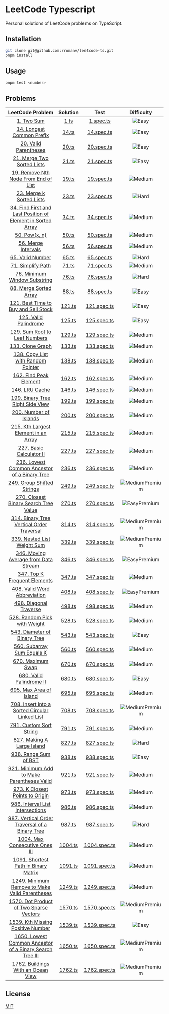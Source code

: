 # LeetCode Typescript

Personal solutions of LeetCode problems on TypeScript.

## Installation

```bash
git clone git@github.com:rromanv/leetcode-ts.git
pnpm install
```

## Usage

```bash
pnpm test <number>
```

## Problems

|                                                                   LeetCode Problem                                                                    |        Solution        |               Test                |                                         Difficulty                                         |
| :---------------------------------------------------------------------------------------------------------------------------------------------------: | :--------------------: | :-------------------------------: | :----------------------------------------------------------------------------------------: |
|                                                 [1. Two Sum](https://leetcode.com/problems/two-sum/)                                                  |    [1.ts](src/1.ts)    |    [1.spec.ts](test/1.spec.ts)    |                     ![Easy](https://img.shields.io/badge/-Easy-green)                      |
|                                   [14. Longest Common Prefix](https://leetcode.com/problems/longest-common-prefix/)                                   |   [14.ts](src/14.ts)   |   [14.spec.ts](test/14.spec.ts)   |                     ![Easy](https://img.shields.io/badge/-Easy-green)                      |
|                                       [20. Valid Parentheses](https://leetcode.com/problems/valid-parentheses/)                                       |   [20.ts](src/20.ts)   |   [20.spec.ts](test/20.spec.ts)   |                     ![Easy](https://img.shields.io/badge/-Easy-green)                      |
|                                  [21. Merge Two Sorted Lists](https://leetcode.com/problems/merge-two-sorted-lists/)                                  |   [21.ts](src/21.ts)   |   [21.spec.ts](test/21.spec.ts)   |                     ![Easy](https://img.shields.io/badge/-Easy-green)                      |
|                        [19. Remove Nth Node From End of List](https://leetcode.com/problems/remove-nth-node-from-end-of-list/)                        |   [19.ts](src/19.ts)   |   [19.spec.ts](test/19.spec.ts)   |                   ![Medium](https://img.shields.io/badge/-Medium-yellow)                   |
|                                    [23. Merge k Sorted Lists](https://leetcode.com/problems/merge-k-sorted-lists/)                                    |   [23.ts](src/23.ts)   |   [23.spec.ts](test/23.spec.ts)   |                      ![Hard](https://img.shields.io/badge/-Hard-red)                       |
| [34. Find First and Last Position of Element in Sorted Array](https://leetcode.com/problems/find-first-and-last-position-of-element-in-sorted-array/) |   [34.ts](src/34.ts)   |   [34.spec.ts](test/34.spec.ts)   |                   ![Medium](https://img.shields.io/badge/-Medium-yellow)                   |
|                                                [50. Pow(x, n)](https://leetcode.com/problems/powx-n/)                                                 |   [50.ts](src/50.ts)   |   [50.spec.ts](test/50.spec.ts)   |                   ![Medium](https://img.shields.io/badge/-Medium-yellow)                   |
|                                         [56. Merge Intervals](https://leetcode.com/problems/merge-intervals/)                                         |   [56.ts](src/56.ts)   |   [56.spec.ts](test/56.spec.ts)   |                   ![Medium](https://img.shields.io/badge/-Medium-yellow)                   |
|                                            [65. Valid Number](https://leetcode.com/problems/valid-number/)                                            |   [65.ts](src/65.ts)   |   [65.spec.ts](test/65.spec.ts)   |                      ![Hard](https://img.shields.io/badge/-Hard-red)                       |
|                                           [71. Simplify Path](https://leetcode.com/problems/simplify-path/)                                           |   [71.ts](src/71.ts)   |   [71.spec.ts](test/71.spec.ts)   |                   ![Medium](https://img.shields.io/badge/-Medium-yellow)                   |
|                                [76. Minimum Window Substring](https://leetcode.com/problems/minimum-window-substring/)                                |   [76.ts](src/76.ts)   |   [76.spec.ts](test/76.spec.ts)   |                      ![Hard](https://img.shields.io/badge/-Hard-red)                       |
|                                      [88. Merge Sorted Array](https://leetcode.com/problems/merge-sorted-array/)                                      |   [88.ts](src/88.ts)   |   [88.spec.ts](test/88.spec.ts)   |                     ![Easy](https://img.shields.io/badge/-Easy-green)                      |
|                        [121. Best Time to Buy and Sell Stock](https://leetcode.com/problems/best-time-to-buy-and-sell-stock/)                         |  [121.ts](src/121.ts)  |  [121.spec.ts](test/121.spec.ts)  |                     ![Easy](https://img.shields.io/badge/-Easy-green)                      |
|                                       [125. Valid Palindrome](https://leetcode.com/problems/valid-palindrome/)                                        |  [125.ts](src/125.ts)  |  [125.spec.ts](test/125.spec.ts)  |                     ![Easy](https://img.shields.io/badge/-Easy-green)                      |
|                               [129. Sum Root to Leaf Numbers](https://leetcode.com/problems/sum-root-to-leaf-numbers/)                                |  [129.ts](src/129.ts)  |  [129.spec.ts](test/129.spec.ts)  |                   ![Medium](https://img.shields.io/badge/-Medium-yellow)                   |
|                                            [133. Clone Graph](https://leetcode.com/problems/clone-graph/)                                             |  [133.ts](src/133.ts)  |  [133.spec.ts](test/133.spec.ts)  |                   ![Medium](https://img.shields.io/badge/-Medium-yellow)                   |
|                          [138. Copy List with Random Pointer](https://leetcode.com/problems/copy-list-with-random-pointer/)                           |  [138.ts](src/138.ts)  |  [138.spec.ts](test/138.spec.ts)  |                   ![Medium](https://img.shields.io/badge/-Medium-yellow)                   |
|                                      [162. Find Peak Element](https://leetcode.com/problems/find-peak-element/)                                       |  [162.ts](src/162.ts)  |  [162.spec.ts](test/162.spec.ts)  |                   ![Medium](https://img.shields.io/badge/-Medium-yellow)                   |
|                                              [146. LRU Cache](https://leetcode.com/problems/lru-cache/)                                               |  [146.ts](src/146.ts)  |  [146.spec.ts](test/146.spec.ts)  |                   ![Medium](https://img.shields.io/badge/-Medium-yellow)                   |
|                            [199. Binary Tree Right Side View](https://leetcode.com/problems/binary-tree-right-side-view/)                             |  [199.ts](src/199.ts)  |  [199.spec.ts](test/199.spec.ts)  |                   ![Medium](https://img.shields.io/badge/-Medium-yellow)                   |
|                                      [200. Number of Islands](https://leetcode.com/problems/number-of-islands/)                                       |  [200.ts](src/200.ts)  |  [200.spec.ts](test/200.spec.ts)  |                   ![Medium](https://img.shields.io/badge/-Medium-yellow)                   |
|                        [215. Kth Largest Element in an Array](https://leetcode.com/problems/kth-largest-element-in-an-array/)                         |  [215.ts](src/215.ts)  |  [215.spec.ts](test/215.spec.ts)  |                   ![Medium](https://img.shields.io/badge/-Medium-yellow)                   |
|                                     [227. Basic Calculator II](https://leetcode.com/problems/basic-calculator-ii)                                     |  [227.ts](src/227.ts)  |  [227.spec.ts](test/227.spec.ts)  |                   ![Medium](https://img.shields.io/badge/-Medium-yellow)                   |
|                [236. Lowest Common Ancestor of a Binary Tree](https://leetcode.com/problems/lowest-common-ancestor-of-a-binary-tree/)                 |  [236.ts](src/236.ts)  |  [236.spec.ts](test/236.spec.ts)  |                   ![Medium](https://img.shields.io/badge/-Medium-yellow)                   |
|                                  [249. Group Shifted Strings](https://leetcode.com/problems/group-shifted-strings/)                                   |  [249.ts](src/249.ts)  |  [249.spec.ts](test/249.spec.ts)  | ![MediumPremium](https://img.shields.io/badge/Premium-gold?label=Medium&labelColor=yellow) |
|                        [270. Closest Binary Search Tree Value](https://leetcode.com/problems/closest-binary-search-tree-value)                        |  [270.ts](src/270.ts)  |  [270.spec.ts](test/270.spec.ts)  |   ![EasyPremium](https://img.shields.io/badge/Premium-gold?label=Easy&labelColor=green)    |
|                    [314. Binary Tree Vertical Order Traversal](https://leetcode.com/problems/binary-tree-vertical-order-traversal)                    |  [314.ts](src/314.ts)  |  [314.spec.ts](test/314.spec.ts)  | ![MediumPremium](https://img.shields.io/badge/Premium-gold?label=Medium&labelColor=yellow) |
|                                  [339. Nested List Weight Sum](https://leetcode.com/problems/nested-list-weight-sum)                                  |  [339.ts](src/339.ts)  |  [339.spec.ts](test/339.spec.ts)  | ![MediumPremium](https://img.shields.io/badge/Premium-gold?label=Medium&labelColor=yellow) |
|                         [346. Moving Average from Data Stream](https://leetcode.com/problems/moving-average-from-data-stream)                         |  [346.ts](src/346.ts)  |  [346.spec.ts](test/346.spec.ts)  |   ![EasyPremium](https://img.shields.io/badge/Premium-gold?label=Easy&labelColor=green)    |
|                                [347. Top K Frequent Elements](https://leetcode.com/problems/top-k-frequent-elements/)                                 |  [347.ts](src/347.ts)  |  [347.spec.ts](test/347.spec.ts)  |                   ![Medium](https://img.shields.io/badge/-Medium-yellow)                   |
|                                 [408. Valid Word Abbreviation](https://leetcode.com/problems/valid-word-abbreviation)                                 |  [408.ts](src/408.ts)  |  [408.spec.ts](test/408.spec.ts)  |   ![EasyPremium](https://img.shields.io/badge/Premium-gold?label=Easy&labelColor=green)    |
|                                      [498. Diagonal Traverse](https://leetcode.com/problems/diagonal-traverse/)                                       |  [498.ts](src/498.ts)  |  [498.spec.ts](test/498.spec.ts)  |                   ![Medium](https://img.shields.io/badge/-Medium-yellow)                   |
|                                 [528. Random Pick with Weight](https://leetcode.com/problems/random-pick-with-weight)                                 |  [528.ts](src/528.ts)  |  [528.spec.ts](test/528.spec.ts)  |                   ![Medium](https://img.shields.io/badge/-Medium-yellow)                   |
|                                 [543. Diameter of Binary Tree](https://leetcode.com/problems/diameter-of-binary-tree)                                 |  [543.ts](src/543.ts)  |  [543.spec.ts](test/543.spec.ts)  |                     ![Easy](https://img.shields.io/badge/-Easy-green)                      |
|                                   [560. Subarray Sum Equals K](https://leetcode.com/problems/subarray-sum-equals-k)                                   |  [560.ts](src/560.ts)  |  [560.spec.ts](test/560.spec.ts)  |                   ![Medium](https://img.shields.io/badge/-Medium-yellow)                   |
|                                           [670. Maximum Swap](https://leetcode.com/problems/maximum-swap/)                                            |  [670.ts](src/670.ts)  |  [670.spec.ts](test/670.spec.ts)  |                   ![Medium](https://img.shields.io/badge/-Medium-yellow)                   |
|                                     [680. Valid Palindrome II](https://leetcode.com/problems/valid-palindrome-ii)                                     |  [680.ts](src/680.ts)  |  [680.spec.ts](test/680.spec.ts)  |                     ![Easy](https://img.shields.io/badge/-Easy-green)                      |
|                                     [695. Max Area of Island](https://leetcode.com/problems/max-area-of-island/)                                      |  [695.ts](src/695.ts)  |  [695.spec.ts](test/695.spec.ts)  |                   ![Medium](https://img.shields.io/badge/-Medium-yellow)                   |
|              [708. Insert into a Sorted Circular Linked List](https://leetcode.com/problems/insert-into-a-sorted-circular-linked-list/)               |  [708.ts](src/708.ts)  |  [708.spec.ts](test/708.spec.ts)  | ![MediumPremium](https://img.shields.io/badge/Premium-gold?label=Medium&labelColor=yellow) |
|                                      [791. Custom Sort String](https://leetcode.com/problems/custom-sort-string)                                      |  [791.ts](src/791.ts)  |  [791.spec.ts](test/791.spec.ts)  |                   ![Medium](https://img.shields.io/badge/-Medium-yellow)                   |
|                                   [827. Making A Large Island](https://leetcode.com/problems/making-a-large-island)                                   |  [827.ts](src/827.ts)  |  [827.spec.ts](test/827.spec.ts)  |                      ![Hard](https://img.shields.io/badge/-Hard-red)                       |
|                                        [938. Range Sum of BST](https://leetcode.com/problems/range-sum-of-bst)                                        |  [938.ts](src/938.ts)  |  [938.spec.ts](test/938.spec.ts)  |                     ![Easy](https://img.shields.io/badge/-Easy-green)                      |
|                  [921. Minimum Add to Make Parentheses Valid](https://leetcode.com/problems/minimum-add-to-make-parentheses-valid/)                   |  [921.ts](src/921.ts)  |  [921.spec.ts](test/921.spec.ts)  |                   ![Medium](https://img.shields.io/badge/-Medium-yellow)                   |
|                              [973. K Closest Points to Origin](https://leetcode.com/problems/k-closest-points-to-origin)                              |  [973.ts](src/973.ts)  |  [973.spec.ts](test/973.spec.ts)  |                   ![Medium](https://img.shields.io/badge/-Medium-yellow)                   |
|                            [986. Interval List Intersections](https://leetcode.com/problems/interval-list-intersections/)                             |  [986.ts](src/986.ts)  |  [986.spec.ts](test/986.spec.ts)  |                   ![Medium](https://img.shields.io/badge/-Medium-yellow)                   |
|              [987. Vertical Order Traversal of a Binary Tree](https://leetcode.com/problems/vertical-order-traversal-of-a-binary-tree/)               |  [987.ts](src/987.ts)  |  [987.spec.ts](test/987.spec.ts)  |                      ![Hard](https://img.shields.io/badge/-Hard-red)                       |
|                               [1004. Max Consecutive Ones III](https://leetcode.com/problems/max-consecutive-ones-iii/)                               | [1004.ts](src/1004.ts) | [1004.spec.ts](test/1004.spec.ts) |                   ![Medium](https://img.shields.io/badge/-Medium-yellow)                   |
|                         [1091. Shortest Path in Binary Matrix](https://leetcode.com/problems/shortest-path-in-binary-matrix/)                         | [1091.ts](src/1091.ts) | [1091.spec.ts](test/1091.spec.ts) |                   ![Medium](https://img.shields.io/badge/-Medium-yellow)                   |
|               [1249. Minimum Remove to Make Valid Parentheses](https://leetcode.com/problems/minimum-remove-to-make-valid-parentheses)                | [1249.ts](src/1249.ts) | [1249.spec.ts](test/1249.spec.ts) |                   ![Medium](https://img.shields.io/badge/-Medium-yellow)                   |
|                      [1570. Dot Product of Two Sparse Vectors](https://leetcode.com/problems/dot-product-of-two-sparse-vectors)                       | [1570.ts](src/1570.ts) | [1570.spec.ts](test/1570.spec.ts) | ![MediumPremium](https://img.shields.io/badge/Premium-gold?label=Medium&labelColor=yellow) |
|                            [1539. Kth Missing Positive Number](https://leetcode.com/problems/kth-missing-positive-number/)                            | [1539.ts](src/1539.ts) | [1539.spec.ts](test/1539.spec.ts) |                     ![Easy](https://img.shields.io/badge/-Easy-green)                      |
|     [1650. Lowest Common Ancestor of a Binary Search Tree III](https://leetcode.com/problems/lowest-common-ancestor-of-a-binary-search-tree-iii)      | [1650.ts](src/1650.ts) | [1650.spec.ts](test/1650.spec.ts) | ![MediumPremium](https://img.shields.io/badge/Premium-gold?label=Medium&labelColor=yellow) |
|                           [1762. Buildings With an Ocean View](https://leetcode.com/problems/buildings-with-an-ocean-view)                            | [1762.ts](src/1762.ts) | [1762.spec.ts](test/1762.spec.ts) | ![MediumPremium](https://img.shields.io/badge/Premium-gold?label=Medium&labelColor=yellow) |

## License

[MIT](https://choosealicense.com/licenses/mit/)
